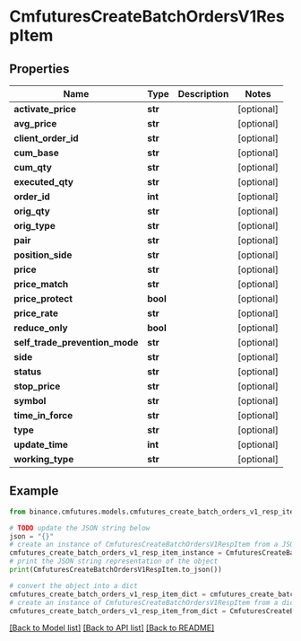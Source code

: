 # CmfuturesCreateBatchOrdersV1RespItem


## Properties

Name | Type | Description | Notes
------------ | ------------- | ------------- | -------------
**activate_price** | **str** |  | [optional] 
**avg_price** | **str** |  | [optional] 
**client_order_id** | **str** |  | [optional] 
**cum_base** | **str** |  | [optional] 
**cum_qty** | **str** |  | [optional] 
**executed_qty** | **str** |  | [optional] 
**order_id** | **int** |  | [optional] 
**orig_qty** | **str** |  | [optional] 
**orig_type** | **str** |  | [optional] 
**pair** | **str** |  | [optional] 
**position_side** | **str** |  | [optional] 
**price** | **str** |  | [optional] 
**price_match** | **str** |  | [optional] 
**price_protect** | **bool** |  | [optional] 
**price_rate** | **str** |  | [optional] 
**reduce_only** | **bool** |  | [optional] 
**self_trade_prevention_mode** | **str** |  | [optional] 
**side** | **str** |  | [optional] 
**status** | **str** |  | [optional] 
**stop_price** | **str** |  | [optional] 
**symbol** | **str** |  | [optional] 
**time_in_force** | **str** |  | [optional] 
**type** | **str** |  | [optional] 
**update_time** | **int** |  | [optional] 
**working_type** | **str** |  | [optional] 

## Example

```python
from binance.cmfutures.models.cmfutures_create_batch_orders_v1_resp_item import CmfuturesCreateBatchOrdersV1RespItem

# TODO update the JSON string below
json = "{}"
# create an instance of CmfuturesCreateBatchOrdersV1RespItem from a JSON string
cmfutures_create_batch_orders_v1_resp_item_instance = CmfuturesCreateBatchOrdersV1RespItem.from_json(json)
# print the JSON string representation of the object
print(CmfuturesCreateBatchOrdersV1RespItem.to_json())

# convert the object into a dict
cmfutures_create_batch_orders_v1_resp_item_dict = cmfutures_create_batch_orders_v1_resp_item_instance.to_dict()
# create an instance of CmfuturesCreateBatchOrdersV1RespItem from a dict
cmfutures_create_batch_orders_v1_resp_item_from_dict = CmfuturesCreateBatchOrdersV1RespItem.from_dict(cmfutures_create_batch_orders_v1_resp_item_dict)
```
[[Back to Model list]](../README.md#documentation-for-models) [[Back to API list]](../README.md#documentation-for-api-endpoints) [[Back to README]](../README.md)


